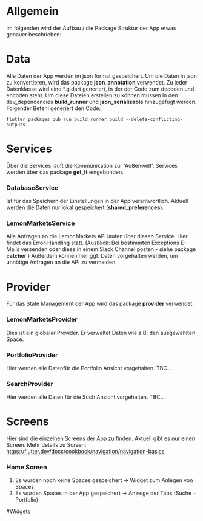 # Allgemein
Im folgenden wird der Aufbau / die Package Struktur der App etwas genauer beschrieben:

# Data
Alle Daten der App werden im json format gespeichert. Um die Daten in json zu konvertieren, wird das package **json_annotation** verwendet.
Zu jeder Datenklasse wird eine *.g.dart generiert, in der der Code zum decoden und encoden steht.
Um diese Dateien erstellen zu können müssen in den dev_dependencies **build_runner** und **json_serializable** hinzugefügt werden.
Folgender Befehl generiert den Code:
```
flutter packages pub run build_runner build --delete-conflicting-outputs
```

# Services
Über die Services läuft die Kommunikation zur 'Außenwelt'.
Services werden über das package **get_it** eingebunden.

### DatabaseService  
Ist für das Speichern der Einstellungen in der App verantwortlich.
Aktuell werden die Daten nur lokal gespeichert (**shared_preferences**).

### LemonMarketsService
Alle Anfragen an die LemonMarkets API laufen über diesen Service.
Hier findet das Error-Handling statt. (Ausblick: Bei bestimmten Exceptions E-Mails versenden oder diese in einem Slack Channel posten - siehe package **catcher** )
Außerdem können hier ggf. Daten vorgehalten werden, um unnötige Anfragen an die API zu vermeiden.

# Provider
Für das State Management der App wird das package **provider** verwendet. 

### LemonMarketsProvider 
Dies ist ein globaler Provider. Er verwaltet Daten wie z.B. den ausgewählten Space.

### PortfolioProvider
Hier werden alle Datenfür die Portfolio Ansicht vorgehalten.
TBC...

### SearchProvider
Hier werden alle Daten für die Such Ansicht vorgehalten.
TBC...

# Screens
Hier sind die einzelnen Screens der App zu finden. 
Aktuell gibt es nur einen Screen. 
Mehr details zu Screen:
https://flutter.dev/docs/cookbook/navigation/navigation-basics

### Home Screen
1. Es wurden noch keine Spaces gespeichert -> Widget zum Anlegen von Spaces
2. Es wurden Spaces in der App gespeichert -> Anzeige der Tabs (Suche + Portfolio)
    

#Widgets

